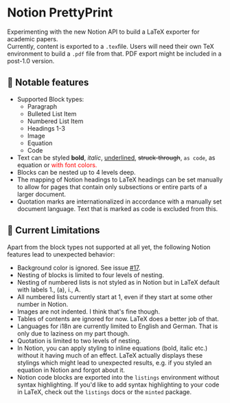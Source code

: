 # Notion PrettyPrint
Experimenting with the new Notion API to build a LaTeX exporter for academic papers.  
Currently, content is exported to a `.tex`file. Users will need their own TeX environment to build a `.pdf` file from that. 
PDF export might be included in a post-1.0 version. 

## 🚀 Notable features
- Supported Block types:
    - Paragraph
    - Bulleted List Item
    - Numbered List Item
    - Headings 1-3
    - Image
    - Equation
    - Code
- Text can be styled **bold**, *italic*, <ins>underlined</ins>, ~~struck-through~~, `as code`, as equation 
or <span style="color:red">with font colors.</span>
- Blocks can be nested up to 4 levels deep.
- The mapping of Notion headings to LaTeX headings can be set manually 
to allow for pages that contain only subsections or entire parts of a larger document.
- Quotation marks are internationalized in accordance with a manually set document language. 
Text that is marked as code is excluded from this.

## 🫠 Current Limitations
Apart from the block types not supported at all yet, the following Notion features lead to unexpected behavior:
- Background color is ignored. See issue [#17](https://github.com/MalteRichert/notion-prettyprint/issues/17).
- Nesting of blocks is limited to four levels of nesting.
- Nesting of numbered lists is not styled as in Notion but in LaTeX default with labels 1., (a), i., A.
- All numbered lists currently start at 1, even if they start at some other number in Notion.
- Images are not indented. I think that's fine though.
- Tables of contents are ignored for now. LaTeX does a better job of that.
- Languages for i18n are currently limited to English and German. That is only due to laziness on my part though.
- Quotation is limited to two levels of nesting.
- In Notion, you can apply styling to inline equations 
(bold, italic etc.) without it having much of an effect. LaTeX actually displays these stylings which might lead to 
unexpected results, e.g. if you styled an equation in Notion and forgot about it.
- Notion code blocks are exported into the `listings` environment without syntax highlighting. 
If you'd like to add syntax highlighting to your code in LaTeX, check out the `listings` docs or the `minted` package.